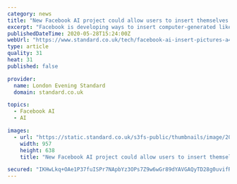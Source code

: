 ```yaml
---
category: news
title: "New Facebook AI project could allow users to insert themselves in other people’s photos"
excerpt: "Facebook is developing ways to insert computer-generated likenesses of people into photographs in an artificial intelligence project called “Wish You Were Here”. The social network wants to make it easier for users to “blend” people into their images even if they were nowhere near the original subjects at the time."
publishedDateTime: 2020-05-28T15:24:00Z
webUrl: "https://www.standard.co.uk/tech/facebook-ai-insert-pictures-a4453506.html"
type: article
quality: 31
heat: 31
published: false

provider:
  name: London Evening Standard
  domain: standard.co.uk

topics:
  - Facebook AI
  - AI

images:
  - url: "https://static.standard.co.uk/s3fs-public/thumbnails/image/2020/05/28/15/28-05-20-facebookai1.png"
    width: 957
    height: 638
    title: "New Facebook AI project could allow users to insert themselves in other people’s photos"

secured: "IKHwLkq+OAe1P37fuISPr7NApbYz3OPs7Z9w6wGr89dYAVGAQyTD28g0uvifRGFkVN7tRwEBGf/OKKH7rkc9a/TN8ExkJpMlT9g5ESiJJ4V1aVPC6Vi8OJ0ru2iQLuut/gyKFLaRX/Y9/GjVkNS/AfQSirmlQ/iqhv2/VpunIEOCoYqaYzL2mbc96dgfQcpYiSldMX3RDjhx3IxoKN/Dsnme3LkD7RtNzzMhi8jdxJ2+VX9SQcQ3h0CL9azT+/eCAZK83/hVmtfBMaQdtjobmuJI6J5A1k3HJw4PsIoFYr+ktOyBly7ENtzLbQC35JaA;EzXXq38f6nvT2U3/ZmCPVw=="
---
```


